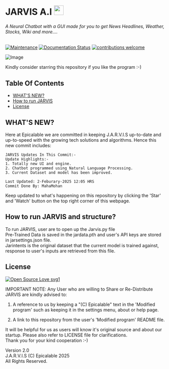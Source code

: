 # JARVIS A.I <image width="30" height="30" src="https://user-images.githubusercontent.com/69076784/236995719-a3e9e978-f19d-4466-abd9-b8a59c8de0f9.png">
###### A Neural Chatbot with a GUI made for you to get News Headlines, Weather, Stocks, Wiki and more....

[![Maintenance](https://img.shields.io/badge/Maintained%3F-yes-green.svg)](https://github.com/Epicalable/JARVIS-GUI) [![Documentation Status](https://readthedocs.org/projects/ansicolortags/badge/?version=latest)](https://github.com/Epicalable/JARVIS-GUI) [![contributions welcome](https://img.shields.io/badge/contributions-welcome-brightgreen.svg?style=flat)](https://github.com/Epicalable/JARVIS-GUI/issues)

![Image](https://github.com/user-attachments/assets/3c45c65d-68f7-47a2-9a04-44d0dd3cbbab)

Kindly consider starring this repository if you like the program :-)

## Table Of Contents
- [WHAT'S NEW?](#whats-new)
- [How to run JARVIS](#how-to-run-jarvis-and-structure)
- [License](#license)


## WHAT'S NEW?
Here at Epicalable we are committed in keeping J.A.R.V.I.S up-to-date and up-to-speed with the growing tech solutions and algorithms. Hence this new commit includes:
```
JARVIS Updates In This Commit:-
Update Highlights:-
1. Totally new UI and engine.
2. Chatbot programmed using Natural Language Processing.
3. Current Dataset and model has been improved.

Last Updated: 2-Feburary-2025 12:05 HRS
Commit Done By: MahaMohan
```
Keep updated to what's happening on this repository by clicking the 'Star' and 'Watch' button on the top right corner of this webpage.


## How to run JARVIS and structure?
To run JARVIS, user are to open up the Jarvis.py file  
Pre-Trained Data is saved in the jardata.pth and user's API keys are stored in jarsettings.json file.  
Jarintents is the original dataset that the current model is trained against, response to user's inputs are retrieved from this file.


## License  
[![Open Source Love svg1](https://badges.frapsoft.com/os/v1/open-source.svg?v=103)](https://github.com/Epicalable/)  

IMPORTANT NOTE: Any User who are willing to Share or Re-Distribute JARVIS are kindly advised to:

1. A reference to us by keeping a "(C) Epicalable" text in the 'Modified program' such as keeping it in the settings menu, about or help page.

2. A link to this repository from the user's 'Modified program' README file. 

It will be helpful for us as users will know it's original source and about our startup.
Please also refer to LICENSE file for clarifications.  
Thank you for your kind cooperation :-)


Version 2.0  
J.A.R.V.I.S (C) Epicalable 2025  
All Rights Reserved.